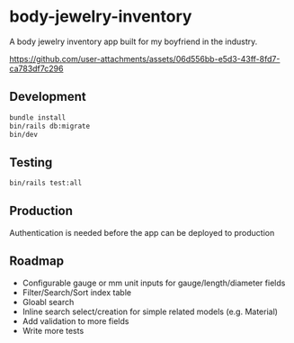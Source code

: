 # body-jewelry-inventory

A body jewelry inventory app built for my boyfriend in the industry.

https://github.com/user-attachments/assets/06d556bb-e5d3-43ff-8fd7-ca783df7c296

## Development

```sh
bundle install
bin/rails db:migrate
bin/dev
```

## Testing

```sh
bin/rails test:all
```

## Production

Authentication is needed before the app can be deployed to production

## Roadmap

- Configurable gauge or mm unit inputs for gauge/length/diameter fields
- Filter/Search/Sort index table
- Gloabl search
- Inline search select/creation for simple related models (e.g. Material)
- Add validation to more fields
- Write more tests
